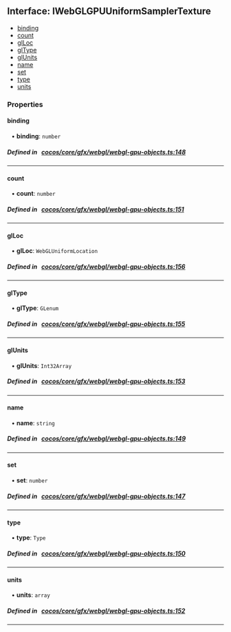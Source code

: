 ## Interface: IWebGLGPUUniformSamplerTexture

- [binding](#binding)
- [count](#count)
- [glLoc](#glLoc)
- [glType](#glType)
- [glUnits](#glUnits)
- [name](#name)
- [set](#set)
- [type](#type)
- [units](#units)

### Properties

#### binding

<div style="margin-left: 10px;">


• **binding**: ``number``

</div>


##### Defined in &nbsp;   [cocos/core/gfx/webgl/webgl-gpu-objects.ts:148](https://github.com/cocos-creator/engine/blob/c7bf6b8a9/cocos/core/gfx/webgl/webgl-gpu-objects.ts#L148)&nbsp;

___
#### count

<div style="margin-left: 10px;">


• **count**: ``number``

</div>


##### Defined in &nbsp;   [cocos/core/gfx/webgl/webgl-gpu-objects.ts:151](https://github.com/cocos-creator/engine/blob/c7bf6b8a9/cocos/core/gfx/webgl/webgl-gpu-objects.ts#L151)&nbsp;

___
#### glLoc

<div style="margin-left: 10px;">


• **glLoc**: ``WebGLUniformLocation``

</div>


##### Defined in &nbsp;   [cocos/core/gfx/webgl/webgl-gpu-objects.ts:156](https://github.com/cocos-creator/engine/blob/c7bf6b8a9/cocos/core/gfx/webgl/webgl-gpu-objects.ts#L156)&nbsp;

___
#### glType

<div style="margin-left: 10px;">


• **glType**: ``GLenum``

</div>


##### Defined in &nbsp;   [cocos/core/gfx/webgl/webgl-gpu-objects.ts:155](https://github.com/cocos-creator/engine/blob/c7bf6b8a9/cocos/core/gfx/webgl/webgl-gpu-objects.ts#L155)&nbsp;

___
#### glUnits

<div style="margin-left: 10px;">


• **glUnits**: ``Int32Array``

</div>


##### Defined in &nbsp;   [cocos/core/gfx/webgl/webgl-gpu-objects.ts:153](https://github.com/cocos-creator/engine/blob/c7bf6b8a9/cocos/core/gfx/webgl/webgl-gpu-objects.ts#L153)&nbsp;

___
#### name

<div style="margin-left: 10px;">


• **name**: ``string``

</div>


##### Defined in &nbsp;   [cocos/core/gfx/webgl/webgl-gpu-objects.ts:149](https://github.com/cocos-creator/engine/blob/c7bf6b8a9/cocos/core/gfx/webgl/webgl-gpu-objects.ts#L149)&nbsp;

___
#### set

<div style="margin-left: 10px;">


• **set**: ``number``

</div>


##### Defined in &nbsp;   [cocos/core/gfx/webgl/webgl-gpu-objects.ts:147](https://github.com/cocos-creator/engine/blob/c7bf6b8a9/cocos/core/gfx/webgl/webgl-gpu-objects.ts#L147)&nbsp;

___
#### type

<div style="margin-left: 10px;">


• **type**: ``Type``

</div>


##### Defined in &nbsp;   [cocos/core/gfx/webgl/webgl-gpu-objects.ts:150](https://github.com/cocos-creator/engine/blob/c7bf6b8a9/cocos/core/gfx/webgl/webgl-gpu-objects.ts#L150)&nbsp;

___
#### units

<div style="margin-left: 10px;">


• **units**: ``array``

</div>


##### Defined in &nbsp;   [cocos/core/gfx/webgl/webgl-gpu-objects.ts:152](https://github.com/cocos-creator/engine/blob/c7bf6b8a9/cocos/core/gfx/webgl/webgl-gpu-objects.ts#L152)&nbsp;

___
